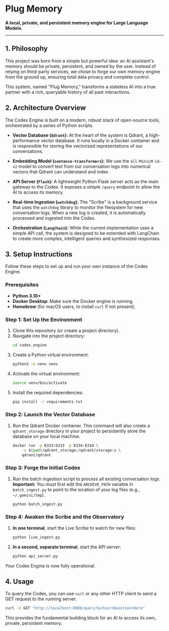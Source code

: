 # Plug Memory

**A local, private, and persistent memory engine for Large Language Models.**

---

## 1. Philosophy

This project was born from a simple but powerful idea: an AI assistant's memory should be private, persistent, and owned by the user. Instead of relying on third-party services, we chose to forge our own memory engine from the ground up, ensuring total data privacy and complete control.

This system, named "Plug Memory," transforms a stateless AI into a true partner with a rich, queryable history of all past interactions.

## 2. Architecture Overview

The Codex Engine is built on a modern, robust stack of open-source tools, orchestrated by a series of Python scripts.

- **Vector Database (`Qdrant`):** At the heart of the system is Qdrant, a high-performance vector database. It runs locally in a Docker container and is responsible for storing the vectorized representations of our conversations.

- **Embedding Model (`sentence-transformers`):** We use the `all-MiniLM-L6-v2` model to convert text from our conversation logs into numerical vectors that Qdrant can understand and index.

- **API Server (`Flask`):** A lightweight Python Flask server acts as the main gateway to the Codex. It exposes a simple `/query` endpoint to allow the AI to access its memory.

- **Real-time Ingestion (`watchdog`):** The "Scribe" is a background service that uses the `watchdog` library to monitor the filesystem for new conversation logs. When a new log is created, it is automatically processed and ingested into the Codex.

- **Orchestration (`LangChain`):** While the current implementation uses a simple API call, the system is designed to be extended with LangChain to create more complex, intelligent queries and synthesized responses.

## 3. Setup Instructions

Follow these steps to set up and run your own instance of the Codex Engine.

### Prerequisites

- **Python 3.10+**
- **Docker Desktop:** Make sure the Docker engine is running.
- **Homebrew** (for macOS users, to install `curl` if not present).

### Step 1: Set Up the Environment

1.  Clone this repository (or create a project directory).
2.  Navigate into the project directory:
    ```sh
    cd codex_engine
    ```
3.  Create a Python virtual environment:
    ```sh
    python3 -m venv venv
    ```
4.  Activate the virtual environment:
    ```sh
    source venv/bin/activate
    ```
5.  Install the required dependencies:
    ```sh
    pip install -r requirements.txt
    ```

### Step 2: Launch the Vector Database

1.  Run the Qdrant Docker container. This command will also create a `qdrant_storage` directory in your project to persistently store the database on your local machine.
    ```sh
    docker run -p 6333:6333 -p 6334:6334 \
        -v $(pwd)/qdrant_storage:/qdrant/storage:z \
        qdrant/qdrant
    ```

### Step 3: Forge the Initial Codex

1.  Run the batch ingestion script to process all existing conversation logs. **Important:** You must first edit the `ARCHIVE_PATH` variable in `batch_ingest.py` to point to the location of your log files (e.g., `~/.gemini/tmp`).
    ```sh
    python batch_ingest.py
    ```

### Step 4: Awaken the Scribe and the Observatory

1.  **In one terminal**, start the Live Scribe to watch for new files:
    ```sh
    python live_ingest.py
    ```
2.  **In a second, separate terminal**, start the API server:
    ```sh
    python api_server.py
    ```

Your Codex Engine is now fully operational.

## 4. Usage

To query the Codex, you can use `curl` or any other HTTP client to send a GET request to the running server.

```sh
curl -X GET "http://localhost:8080/query?q=Your+Question+Here"
```

This provides the fundamental building block for an AI to access its own, private, persistent memory.
